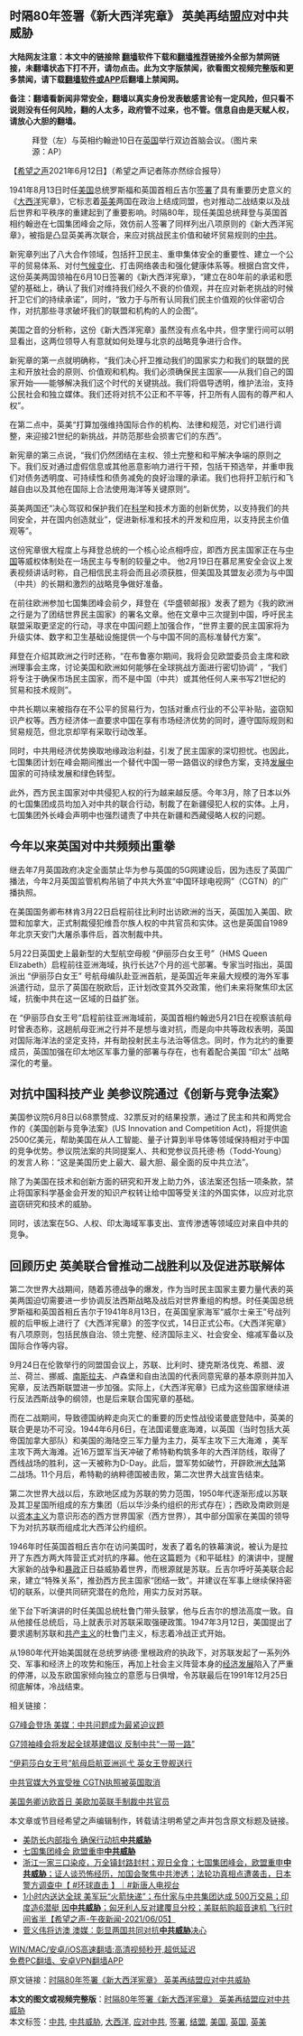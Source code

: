  <h2>时隔80年签署《新大西洋宪章》 英美再结盟应对中共威胁</h2> <p class="notice"><b>大陆网友注意：本文中的链接除 <a href="https://github.com/bannedbook/fanqiang" >翻墙</a>软件下载和<a href="https://github.com/killgcd/justmysocks/blob/master/README.md">翻墙推荐</a>链接外全部为禁网链接，未翻墙状态下打不开，请勿点击。此为文字版禁闻，欲看图文视频完整版和更多禁闻，请下载<a href="https://github.com/bannedbook/fanqiang">翻墙软件或APP</a>后翻墙上禁闻网。</p><p>备注：翻墙看新闻非常安全，翻墙以真实身份发表敏感言论有一定风险，但只看不说则没有任何风险，翻的人太多，政府管不过来，也不管。信息自由是天赋人权，请放心大胆的翻墙。</b></p>  <div class="entry"> <figure> <p><figcaption>拜登（左）与英相约翰逊10日在<a href="https://www.bannedbook.org/bnews/tag/%e8%8b%b1%e5%9b%bd/" class="st_tag internal_tag" rel="tag" title="标签 英国 下的日志">英国</a>举行双边首脑会议。（图片来源：AP）</figcaption></figure> <p>【<span class='wp_keywordlink_affiliate'><a href="https://www.soundofhope.org" title="希望之声" target="_blank">希望之声</a></span>2021年6月12日】（希望之声记者陈亦然综合报导）</p> <p>1941年8月13日时任<a href="https://www.bannedbook.org/bnews/tag/%e7%be%8e%e5%9b%bd/" class="st_tag internal_tag" rel="tag" title="标签 美国 下的日志">美国</a>总统罗斯福和英国首相丘吉尔<a href="https://www.bannedbook.org/bnews/tag/%E7%AD%BE%E7%BD%B2/" class="st_tag internal_tag" rel="tag" title="标签 签署 下的日志">签署</a>了具有重要历史意义的《<a href="https://www.bannedbook.org/bnews/tag/%e5%a4%a7%e8%a5%bf%e6%b4%8b/" class="st_tag internal_tag" rel="tag" title="标签 大西洋 下的日志">大西洋</a>宪章》，它标志着<a href="https://www.bannedbook.org/bnews/tag/%E8%8B%B1%E7%BE%8E/" class="st_tag internal_tag" rel="tag" title="标签 英美 下的日志">英美</a>两国在政治上结成同盟，也对推动二战结束以及战后世界和平秩序的重建起到了重要影响。时隔80年，现任美国总统拜登与英国首相约翰逊在七国集团峰会之际，效仿前人签署了同样列出八项原则的《新大西洋宪章》，被指是凸显英美再次联合，来应对挑战民主价值和破坏贸易规则的<a href="https://www.bannedbook.org/bnews/tag/%e4%b8%ad%e5%85%b1/" class="st_tag internal_tag" rel="tag" title="标签 中共 下的日志">中共</a>。</p> <p>新宪章列出了八大合作领域，包括扞卫民主、重申集体安全的重要性、建立一个公平的贸易体系、对付<span class='wp_keywordlink'><a href="https://www.bannedbook.org/bnews/ssgc/20180904/993719.html" title="《魔鬼在统治着我们的世界(23)：环保主义(上)》" target="_blank">气候变化</a></span>、打击网络袭击和强化健康体系等。根据白宫文件，这份英美两国领袖在6月10日签署的《新大西洋宪章》，“建立在80年前的承诺和愿望的基础上，确认了我们对维持我们经久不衰的价值观，并在应对新老挑战的时候扞卫它们的持续承诺”，同时，“致力于与所有认同我们民主价值观的伙伴密切合作，对抗那些寻求破坏我们的联盟和机构的人的企图”。</p> <p>美国之音的分析称，这份《新大西洋宪章》虽然没有点名中共，但字里行间可以明显看出，这两位领导人有意就如何处理与北京的战略竞争进行合作。</p> <p>新宪章的第一点就明确称，“我们决心扞卫推动我们的国家实力和我们的联盟的民主和开放社会的原则、价值观和机构。我们必须确保民主国家——从我们自己的国家开始——能够解决我们这个时代的关键挑战。我们将倡导透明，维护法治，支持公民社会和独立媒体。我们还将对抗不公正和不平等，扞卫所有人固有的尊严和人权”。</p> <p>在第二点中，英美“打算加强维持国际合作的机构、法律和规范，对它们进行调整，来迎接21世纪的新挑战，并防范那些会损害它们的东西”。</p> <p>新宪章的第三点说，“我们仍然团结在主权、领土完整和和平解决争端的原则之下。我们反对通过虚假信息或其他恶意影响力进行干预，包括干预选举，并重申我们对债务透明度、可持续性和债务减免的良好治理的承诺。我们也将扞卫航行和飞越自由以及其他在国际上合法使用海洋等关键原则“。</p> <p>英美两国还“决心驾驭和保护我们在<span class='wp_keywordlink'><a href="https://www.bannedbook.org/forum11/topic309.html" title="禁片：“科学”的棍子" target="_blank">科学</a></span>和技术方面的创新优势，以支持我们的共同安全，并在国内创造就业”，促进新标准和技术的开发和应用，以支持民主价值观等”。</p> <p>这份宪章很大程度上与拜登总统的一个核心论点相呼应，即西方民主国家正在与<span class='wp_keywordlink_affiliate'><a href="https://www.bannedbook.org/" title="中国" target="_blank">中国</a></span>等威权体制处在一场民主与专制的较量之中。 他2月19日在慕尼黑安全会议上发表视频讲话时称，自己相信民主将会而且必须获胜，但美国及其盟友必须为与中国（中共）的长期和激烈的战略竞争做好准备。</p>  <p>在前往欧洲参加七国集团峰会前夕，拜登在《华盛顿邮报》发表了题为《我的欧洲之行是为了团结世界民主国家》的署名文章。他在文章中三次提到中国，呼吁民主联盟采取更坚定的行动，寻求在中国问题上加强合作，“世界主要的民主国家将为升级实体、数字和卫生基础设施提供一个与中国不同的高标准替代方案”。</p> <p>拜登在介绍其欧洲之行时还称，“在布鲁塞尔期间，我将会见欧盟委员会主席和欧洲理事会主席，讨论美国和欧洲如何能够在全球挑战方面进行密切协调” ，“我们将专注于确保市场民主国家，而不是中国（中共）或其他任何人来书写21世纪的贸易和技术规则”。</p> <p>中共长期以来被指存在不公平的贸易行为，包括对重点行业的不公平补贴，盗窃知识产权等。西方经济体一直要求中国在享有市场经济优势的同时，遵守国际规则和贸易规范，但北京却罕有采取行动改革。</p> <p>同时，中共用经济优势换取地缘政治利益，引发了民主国家的深切担忧。也因此，七国集团计划在峰会期间推出一个替代中国一带一路倡议的绿色方案，支持<span class='wp_keywordlink'><a href="https://www.bannedbook.org/forum11/topic335.html" title="禁片：发展中出现的问题，只能靠发展解决？" target="_blank">发展中</a></span>国家的可持续发展和绿色转型。</p> <p>此外，西方民主国家对中共侵犯人权的行为越来越反感。今年3月，除了日本以外的七国集团成员均加入对中共的联合行动，制裁了在新疆侵犯人权的实体。上月，七国集团外长峰会声明中也强烈谴责了中共在新疆和西藏侵略人权的问题。</p> <h2>今年以来英国对中共频频出重拳</h2> <p>继去年7月英国政府决定全面禁止华为参与英国的5G网建设后，因为违反了英国广播法，今年2月英国监管机构吊销了中共大外宣“中国环球电视网”（CGTN）的广播执照。</p> <p>在美国国务卿布林肯3月22日启程前往比利时出访欧洲的当天，英国加入美国、欧盟和加拿大，正式制裁侵犯维吾尔族人权的中共官员和实体。这也是英国自1989年北京天安门大屠杀事件后，首次制裁中共。</p> <p>5月22日英国史上最新型的大型航空母舰 “伊丽莎白女王号”（HMS Queen Elizabeth）启程前往亚洲海域，执行长达7个月的巡弋部署。专家当时指出，英国派出 “伊丽莎白女王” 号航母编队赴亚洲首航，是英国近年来最大规模的海外军事派遣行动，显示了英国在脱欧后，正计划改变其外交政策，他们未来将聚焦印太区域，抗衡中共在这一区域的日益扩张。</p> <p>在 “伊丽莎白女王号”启程前往亚洲海域前，英国首相约翰逊5月21日在视察该航母时曾表态称，这趟航母亚洲之行并不是想与谁对抗，而是向中共等政权表明，英国对国际海洋法的坚定支持，并有助投射民主与法治等信念。同时，作为北约的重要成员，英国加强在印太地区军事力量的部署与存在，也有着配合美国 “印太” 战略深化的考量。</p>  <h2>对抗中国科技产业 美参议院通过《创新与竞争法案》</h2> <p>美国参议院6月8日以68票赞成、32票反对的结果投票，通过了民主和共和两党合作的《美国创新与竞争法案》(US Innovation and Competition Act)，将提供逾2500亿美元，帮助美国在从人工智能、量子计算到半导体等领域保持相对于中国的竞争优势。参议院法案的共同提案人、共和党参议员托德·杨（Todd-Young）的发言人称：“这是美国历史上最大、最大胆、最全面的反中共立法”。</p> <p>除了为美国在技术和创新方面的研究和开发上助力外，该法案还包括一项条款，禁止将国家科学基金会开发的知识产权转让给中国等受关注的外国实体，以应对北京盗窃研究和技术的威胁。</p> <p>同时，该法案在5G、人权、印太海域军事支出、宣传渗透等领域应对来自中共的竞争。</p> <h2>回顾历史 英美联合曾推动二战胜利以及促进苏联解体</h2> <p>第二次世界大战期间，随着苏德战争的爆发，作为当时民主国家主要力量代表的英美两国迫切需要进一步协调反法西斯战略及战后对世界重组的构想。时任美国总统罗斯福和英国首相丘吉尔于1941年8月13日，在英国皇家海军“威尔士亲王”号战列舰的后甲板上进行了《大西洋宪章》的签字仪式，14日正式公布。《大西洋宪章》有八项原则，包括民族自治、领土完整、经济国际主义、社会安全、缩减军备以及国际合作等内容。</p> <p>9月24日在伦敦举行的同盟国会议上，苏联、比利时、捷克斯洛伐克、希腊、波兰、荷兰、挪威、<span class='wp_keywordlink'><a href="https://www.bannedbook.org/forum2/topic1341.html" title="南斯拉夫的实验 1948-1974" target="_blank">南斯拉夫</a></span>、卢森堡和自由法国的代表同意宪章的基本原则并加入宪章，反法西斯联盟进一步加强。实际上，《大西洋宪章》已成为这些国家继续进行反法西斯战争的纲领，也是后来联合国宪章的基础。</p> <p>而在二战期间，导致德国纳粹走向灭亡的重要的历史性战役诺曼底登陆中，英美的联合更是功不可没。1944年6月6日，在法国诺曼底海滩，以英国（当时包括大英帝国加拿大部队）和美国的海陆空三军力量为主力，英军主攻下三大海滩 ，美军主攻下两大海滩。近16万盟军当天冲破了希特勒构筑多年的大西洋防线，取得了西线战场的胜利，这一天被称为D-Day。此后，盟军势如破竹，开辟欧洲<span class='wp_keywordlink_affiliate'><a href="https://www.bannedbook.org/" title="大陆" target="_blank">大陆</a></span>第二战场。11个月后，希特勒的纳粹德国被击败，第二次世界大战宣告结束。</p> <p>第二次世界大战以后，东欧地区成为苏联的势力范围，1950年代逐渐形成以苏联及其卫星国所组成的东方集团（后以华沙条约组织的形式存在）；西欧及南欧则是以<span class='wp_keywordlink'><a href="https://www.bannedbook.org/forum2/topic920.html" title="资本主义与自由" target="_blank">资本主义</a></span>为意识形态的西方世界国家（西方世界），其中部分国家在美国的领导下为对抗苏联而组成北大西洋公约组织。</p> <p>1946年时任英国首相丘吉尔在访问美国时，发表了着名的铁幕演说，被认为是拉开了东西方两大阵营正式对抗的序幕。他在这篇题为《和平砥柱》的演讲中，提醒大家新的战争和<span class='wp_keywordlink'><a href="https://www.bannedbook.org/forum11/topic276.html" title="禁片：评中国共产党的暴政" target="_blank">暴政</a></span>正日益威胁着世界，而根源就是苏联。丘吉尔呼吁英美联合起来，建立“特殊关系”，推劲西方民主国家“团结一致”。并建议在军事上继续保持密切的联系，以便共同研究潜在的危险，用实力反对苏联。</p> <p>坐下台下听演讲的时任美国总统杜鲁门带头鼓掌，他与丘吉尔的想法高度一致。自从他接任总统后，马上就表示对苏联采取强硬政策。1947年3月12日，美国提出了要求遏制苏联和<span class='wp_keywordlink'><a href="https://www.bannedbook.org/forum2/topic6177.html" title="《共产主义的终极目的》" target="_blank">共产主义</a></span>的杜鲁门主义，标志着冷战正式开始。</p>  <p>从1980年代开始美国就在总统罗纳德·里根政府的执政下，对苏联发起了一系列外交、军事和经济上的攻势和施压，再加上社会主义阵营本身的<span class='wp_keywordlink'><a href="https://www.bannedbook.org/forum2/topic869.html" title="宪政、法治和经济发展——走向市场经济的制度保障" target="_blank">经济发展</a></span>陷入了严重的停滞，以及东欧国家倾向独立的意愿与日俱增，令苏联最后在1991年12月25日彻底解体，冷战结束。</p> <p>相关链接：</p> <p><a href="https://www.soundofhope.org/post/514928">G7峰会登场 美媒：中共问题成为最紧迫议题</a></p> <p><a href="https://www.soundofhope.org/post/512627">G7领袖峰会将发起全球基建倡议 反制中共“一带一路”</a></p> <p><a href="https://www.soundofhope.org/post/508295">“伊莉莎白女王号”航母启航亚洲巡弋 英女王登舰送行</a></p> <p><a href="https://www.soundofhope.org/post/471077">中共官媒大外宣受挫 CGTN执照被英国取消</a></p> <p><a href="https://www.soundofhope.org/post/486962">美国务卿访欧首日 美欧加英联手制裁中共官员</a></p> <p>本文章或节目经希望之声编辑制作，转载请注明希望之声并包含原文标题及链接。 </p> <ul class='op-related-articles' title='相关阅读'> <li><a href='https://www.bannedbook.org/bnews/bannedvideo/20210611/1564423.html' target='_blank'>美防长内部指令 确保行动抗<b>中共威胁</b></a></li> <li><a href='https://www.bannedbook.org/bnews/bannedvideo/20210611/1564422.html' target='_blank'>七国集团峰会 欧盟重申<b>中共威胁</b></a></li> <li><a href='https://www.bannedbook.org/bnews/bannedvideo/20210610/1564326.html' target='_blank'>浙江一家三口染疫，万全镇封路封村；观日全食；七国集团峰会，欧盟重申<b>中共威胁</b>；证人谈恐怖经历，加国会聚焦中共渗透；法轮功真相点遭袭击，日本警方调查中【 #环球直击 】｜#新唐人电视台</a></li> <li><a href='https://www.bannedbook.org/bnews/comments/20210606/1561355.html' target='_blank'>1小时内送达全球 美军玩“火箭快递”；布什家与中共集团达成 500万交易；印度造6潜艇 因<b>中共威胁</b>；匈牙利人反对建覆旦分校；美联航购超音速机 飞行时间省半【希望之声-午夜新闻-2021/06/05】</a></li> <li><a href='https://www.bannedbook.org/bnews/comments/20210604/1559988.html' target='_blank'>菅义伟将访澳 澳媒：彰显两国共同对抗<b>中共威胁</b>决心</a></li> </ul> <p class="texttj"> <a href="https://github.com/bannedbook/fanqiang/wiki/V2ray%E6%9C%BA%E5%9C%BA" target="_blank">WIN/MAC/安卓/iOS高速翻墙:高清视频秒开,超低延迟</a><br/> <a href="https://github.com/bannedbook/fanqiang/wiki/%E7%A6%81%E9%97%BB%E7%BD%91%E5%AE%89%E5%8D%93%E7%BF%BB%E5%A2%99%E6%96%B0%E9%97%BBAPP" target="_blank">免费PC翻墙、安卓VPN翻墙APP</a></p> <p>原文链接：<a class="src_link"  href="https://www.soundofhope.org/post/515000" target="_blank">时隔80年签署《新大西洋宪章》 英美再结盟应对中共威胁</a></p><a name='sharetosocial'></a>       <div><b>本文的图文或视频完整版</b>：<a href='https://www.bannedbook.org/bnews/comments/20210612/1565411.html'>时隔80年签署《新大西洋宪章》 英美再结盟应对中共威胁</a></div>  </div><!--END ENTRY--> <div class="postfooter"> <div>本文标签：<a href="https://www.bannedbook.org/bnews/tag/%e4%b8%ad%e5%85%b1/" rel="tag">中共</a>, <a href="https://www.bannedbook.org/bnews/tag/%E4%B8%AD%E5%85%B1%E5%A8%81%E8%83%81/" rel="tag">中共威胁</a>, <a href="https://www.bannedbook.org/bnews/tag/%e5%a4%a7%e8%a5%bf%e6%b4%8b/" rel="tag">大西洋</a>, <a href="https://www.bannedbook.org/bnews/tag/%E5%BA%94%E5%AF%B9%E4%B8%AD%E5%85%B1/" rel="tag">应对中共</a>, <a href="https://www.bannedbook.org/bnews/tag/%E7%AD%BE%E7%BD%B2/" rel="tag">签署</a>, <a href="https://www.bannedbook.org/bnews/tag/%E7%BB%93%E7%9B%9F/" rel="tag">结盟</a>, <a href="https://www.bannedbook.org/bnews/tag/%e7%be%8e%e5%9b%bd/" rel="tag">美国</a>, <a href="https://www.bannedbook.org/bnews/tag/%e8%8b%b1%e5%9b%bd/" rel="tag">英国</a>, <a href="https://www.bannedbook.org/bnews/tag/%E8%8B%B1%E7%BE%8E/" rel="tag">英美</a></div>  </div><!--END POSTFOOTER--> 